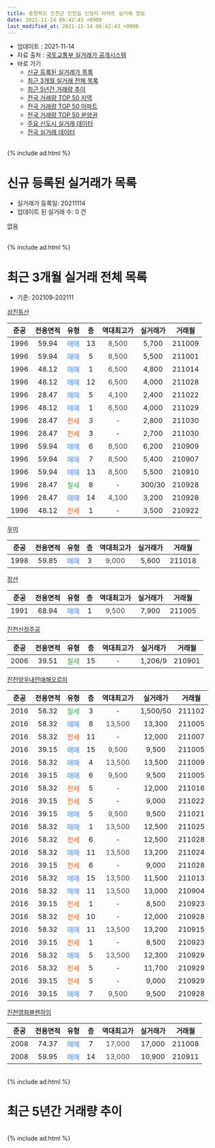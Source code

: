```yaml
---
title: 충청북도 진천군 진천읍 신정리 아파트 실거래 정보
date: 2021-11-14 06:42:43 +0900
last_modified_at: 2021-11-14 06:42:43 +0900
---
```


* 업데이트 : 2021-11-14
* 자료 출처 : [국토교통부 실거래가 공개시스템](http://rt.molit.go.kr)
* 바로 가기
    * [신규 등록된 실거래가 목록](#신규-등록된-실거래가-목록)
    * [최근 3개월 실거래 전체 목록](#최근-3개월-실거래-전체-목록)
    * [최근 5년간 거래량 추이](#최근-5년간-거래량-추이)
    * [전국 거래량 TOP 50 지역](https://inasie.github.io/apt-trade-info/최근-3개월-전국에서-가장-거래가-많이-발생한-지역)
    * [전국 거래량 TOP 50 아파트](https://inasie.github.io/apt-trade-info/최근-3개월-전국에서-가장-거래가-많이-발생한-아파트)
    * [전국 거래량 TOP 50 분양권](https://inasie.github.io/apt-trade-info/최근-3개월-전국에서-가장-거래가-많이-발생한-분양권)
    * [주요 신도시 실거래 데이터](https://inasie.github.io/apt-trade-info/주요-신도시)
    * [전국 실거래 데이터](https://inasie.github.io/apt-trade-info/전국)
<br>
{% include ad.html %}
<br>

# 신규 등록된 실거래가 목록
* 실거래가 등록일: 20211114
* 업데이트 된 실거래 수: 0 건

없음

<br>
{% include ad.html %}
<br>

# 최근 3개월 실거래 전체 목록
* 기준: 202109-202111


[삼진동산](https://search.naver.com/search.naver?query=%EC%B6%A9%EC%B2%AD%EB%B6%81%EB%8F%84+%EC%A7%84%EC%B2%9C%EA%B5%B0+%EC%A7%84%EC%B2%9C%EC%9D%8D+%EC%8B%A0%EC%A0%95%EB%A6%AC+%EC%82%BC%EC%A7%84%EB%8F%99%EC%82%B0)

|준공|전용면적|유형|층|역대최고가|실거래가|거래월|
|:---:|:---:|:---:|:---:|:---:|:---:|:---:|
|1996|59.94|<span style="color:#4285f3">매매</span>|13|<span style="color:#444444">8,500</span>|5,700|211009|
|1996|59.94|<span style="color:#4285f3">매매</span>|5|<span style="color:#444444">8,500</span>|5,500|211001|
|1996|48.12|<span style="color:#4285f3">매매</span>|1|<span style="color:#444444">6,500</span>|4,800|211014|
|1996|48.12|<span style="color:#4285f3">매매</span>|12|<span style="color:#444444">6,500</span>|4,000|211028|
|1996|28.47|<span style="color:#4285f3">매매</span>|5|<span style="color:#444444">4,100</span>|2,400|211022|
|1996|48.12|<span style="color:#4285f3">매매</span>|1|<span style="color:#444444">6,500</span>|4,000|211029|
|1996|28.47|<span style="color:#ff5a00">전세</span>|3|<span style="color:#444444">-</span>|2,800|211030|
|1996|28.47|<span style="color:#ff5a00">전세</span>|3|<span style="color:#444444">-</span>|2,700|211030|
|1996|59.94|<span style="color:#4285f3">매매</span>|6|<span style="color:#444444">8,500</span>|6,200|210909|
|1996|59.94|<span style="color:#4285f3">매매</span>|7|<span style="color:#444444">8,500</span>|5,400|210907|
|1996|59.94|<span style="color:#4285f3">매매</span>|13|<span style="color:#444444">8,500</span>|5,500|210910|
|1996|28.47|<span style="color:#34a853">월세</span>|8|<span style="color:#444444">-</span>|300/30|210928|
|1996|28.47|<span style="color:#4285f3">매매</span>|14|<span style="color:#444444">4,100</span>|3,200|210928|
|1996|48.12|<span style="color:#ff5a00">전세</span>|1|<span style="color:#444444">-</span>|3,500|210922|

[우미](https://search.naver.com/search.naver?query=%EC%B6%A9%EC%B2%AD%EB%B6%81%EB%8F%84+%EC%A7%84%EC%B2%9C%EA%B5%B0+%EC%A7%84%EC%B2%9C%EC%9D%8D+%EC%8B%A0%EC%A0%95%EB%A6%AC+%EC%9A%B0%EB%AF%B8)

|준공|전용면적|유형|층|역대최고가|실거래가|거래월|
|:---:|:---:|:---:|:---:|:---:|:---:|:---:|
|1998|59.85|<span style="color:#4285f3">매매</span>|3|<span style="color:#444444">9,000</span>|5,600|211018|

[장산](https://search.naver.com/search.naver?query=%EC%B6%A9%EC%B2%AD%EB%B6%81%EB%8F%84+%EC%A7%84%EC%B2%9C%EA%B5%B0+%EC%A7%84%EC%B2%9C%EC%9D%8D+%EC%8B%A0%EC%A0%95%EB%A6%AC+%EC%9E%A5%EC%82%B0)

|준공|전용면적|유형|층|역대최고가|실거래가|거래월|
|:---:|:---:|:---:|:---:|:---:|:---:|:---:|
|1991|68.94|<span style="color:#4285f3">매매</span>|1|<span style="color:#444444">9,500</span>|7,900|211005|

[진천신정주공](https://search.naver.com/search.naver?query=%EC%B6%A9%EC%B2%AD%EB%B6%81%EB%8F%84+%EC%A7%84%EC%B2%9C%EA%B5%B0+%EC%A7%84%EC%B2%9C%EC%9D%8D+%EC%8B%A0%EC%A0%95%EB%A6%AC+%EC%A7%84%EC%B2%9C%EC%8B%A0%EC%A0%95%EC%A3%BC%EA%B3%B5)

|준공|전용면적|유형|층|역대최고가|실거래가|거래월|
|:---:|:---:|:---:|:---:|:---:|:---:|:---:|
|2006|39.51|<span style="color:#34a853">월세</span>|15|<span style="color:#444444">-</span>|1,206/9|210901|

[진천양우내안애해오르미](https://search.naver.com/search.naver?query=%EC%B6%A9%EC%B2%AD%EB%B6%81%EB%8F%84+%EC%A7%84%EC%B2%9C%EA%B5%B0+%EC%A7%84%EC%B2%9C%EC%9D%8D+%EC%8B%A0%EC%A0%95%EB%A6%AC+%EC%A7%84%EC%B2%9C%EC%96%91%EC%9A%B0%EB%82%B4%EC%95%88%EC%95%A0%ED%95%B4%EC%98%A4%EB%A5%B4%EB%AF%B8)

|준공|전용면적|유형|층|역대최고가|실거래가|거래월|
|:---:|:---:|:---:|:---:|:---:|:---:|:---:|
|2016|58.32|<span style="color:#34a853">월세</span>|3|<span style="color:#444444">-</span>|1,500/50|211102|
|2016|58.32|<span style="color:#4285f3">매매</span>|8|<span style="color:#444444">13,500</span>|13,300|211005|
|2016|58.32|<span style="color:#ff5a00">전세</span>|11|<span style="color:#444444">-</span>|12,000|211007|
|2016|39.15|<span style="color:#4285f3">매매</span>|15|<span style="color:#444444">9,500</span>|9,500|211005|
|2016|58.32|<span style="color:#4285f3">매매</span>|4|<span style="color:#444444">13,500</span>|13,500|211009|
|2016|39.15|<span style="color:#4285f3">매매</span>|6|<span style="color:#444444">9,500</span>|9,500|211005|
|2016|58.32|<span style="color:#ff5a00">전세</span>|5|<span style="color:#444444">-</span>|12,000|211016|
|2016|39.15|<span style="color:#ff5a00">전세</span>|5|<span style="color:#444444">-</span>|9,000|211022|
|2016|39.15|<span style="color:#4285f3">매매</span>|5|<span style="color:#444444">9,500</span>|9,500|211021|
|2016|58.32|<span style="color:#4285f3">매매</span>|1|<span style="color:#444444">13,500</span>|12,500|211025|
|2016|58.32|<span style="color:#ff5a00">전세</span>|6|<span style="color:#444444">-</span>|12,500|211028|
|2016|58.32|<span style="color:#4285f3">매매</span>|11|<span style="color:#444444">13,500</span>|13,200|211024|
|2016|39.15|<span style="color:#ff5a00">전세</span>|6|<span style="color:#444444">-</span>|9,000|211028|
|2016|58.32|<span style="color:#4285f3">매매</span>|15|<span style="color:#444444">13,500</span>|11,500|211013|
|2016|58.32|<span style="color:#4285f3">매매</span>|11|<span style="color:#444444">13,500</span>|13,000|210904|
|2016|39.15|<span style="color:#ff5a00">전세</span>|1|<span style="color:#444444">-</span>|8,500|210923|
|2016|58.32|<span style="color:#ff5a00">전세</span>|10|<span style="color:#444444">-</span>|12,000|210928|
|2016|58.32|<span style="color:#4285f3">매매</span>|11|<span style="color:#444444">13,500</span>|13,200|210915|
|2016|39.15|<span style="color:#ff5a00">전세</span>|1|<span style="color:#444444">-</span>|8,500|210923|
|2016|58.32|<span style="color:#4285f3">매매</span>|5|<span style="color:#444444">13,500</span>|12,300|210929|
|2016|58.32|<span style="color:#ff5a00">전세</span>|5|<span style="color:#444444">-</span>|11,700|210929|
|2016|39.15|<span style="color:#ff5a00">전세</span>|5|<span style="color:#444444">-</span>|9,000|210929|
|2016|39.15|<span style="color:#4285f3">매매</span>|7|<span style="color:#444444">9,500</span>|9,500|210928|

[진천영화블렌하임](https://search.naver.com/search.naver?query=%EC%B6%A9%EC%B2%AD%EB%B6%81%EB%8F%84+%EC%A7%84%EC%B2%9C%EA%B5%B0+%EC%A7%84%EC%B2%9C%EC%9D%8D+%EC%8B%A0%EC%A0%95%EB%A6%AC+%EC%A7%84%EC%B2%9C%EC%98%81%ED%99%94%EB%B8%94%EB%A0%8C%ED%95%98%EC%9E%84)

|준공|전용면적|유형|층|역대최고가|실거래가|거래월|
|:---:|:---:|:---:|:---:|:---:|:---:|:---:|
|2008|74.37|<span style="color:#4285f3">매매</span>|7|<span style="color:#444444">17,000</span>|17,000|211008|
|2008|59.95|<span style="color:#4285f3">매매</span>|14|<span style="color:#444444">13,000</span>|10,900|210911|


<br>
{% include ad.html %}
<br>

# 최근 5년간 거래량 추이


<div style="width:100%;">
    <canvas id="deal_progress" height="200"></canvas>
</div>

<script>
new Chart(document.getElementById("deal_progress"), {
    type: 'line',
    data: {
        labels: ['201611','201612','201701','201702','201703','201704','201705','201706','201707','201708','201709','201710','201711','201712','201801','201802','201803','201804','201805','201806','201807','201808','201809','201810','201811','201812','201901','201902','201903','201904','201905','201906','201907','201908','201909','201910','201911','201912','202001','202002','202003','202004','202005','202006','202007','202008','202009','202010','202011','202012','202101','202102','202103','202104','202105','202106','202107','202108','202109','202110','202111'],
        datasets: [{
            label: '매매',
            pointRadius: 1,
            data: [7, 5, 9, 6, 4, 33, 5, 6, 9, 8, 10, 7, 22, 6, 8, 10, 12, 15, 12, 13, 2, 7, 5, 7, 8, 8, 6, 6, 8, 4, 27, 7, 9, 5, 9, 15, 10, 22, 6, 6, 5, 9, 9, 7, 5, 7, 2, 9, 10, 19, 3, 6, 14, 39, 24, 17, 3, 4, 9, 17, 0],
            borderColor: "rgba(255, 201, 14, 1)",
            backgroundColor: "rgba(255, 201, 14, 0.5)",
            fill: false,
            lineTension: 0
        },{
            label: '전월세',
            pointRadius: 1,
            data: [3, 2, 3, 5, 4, 1, 6, 6, 6, 10, 9, 5, 11, 9, 8, 4, 1, 1, 7, 6, 9, 4, 7, 9, 8, 5, 7, 5, 1, 10, 3, 6, 2, 10, 9, 4, 6, 4, 8, 2, 7, 7, 10, 2, 2, 5, 3, 10, 6, 5, 11, 8, 8, 19, 13, 8, 3, 4, 8, 7, 1],
            borderColor: "rgba(0, 141, 185, 1)",
            backgroundColor: "rgba(0, 141, 185, 0.5)",
            fill: false,
            lineTension: 0
        }
        ]
    },
    options: {
        responsive: true,
        title: {
            display: false
        },
        tooltips: {
            mode: 'index',
            intersect: false
        },
        hover: {
            mode: 'nearest',
            intersect: true
        },
        scales: {
            xAxes: [{
                display: true,
                scaleLabel: {
                    display: true,
                    labelString: '년/월'
                }
            }],
            yAxes: [{
                display: true,
                ticks: {
                    suggestedMin: 0,
                },
                scaleLabel: {
                    display: true,
                    labelString: '실거래 수'
                }
            }]
        }
    }
});

</script>


<br>
{% include ad.html %}
<br>


